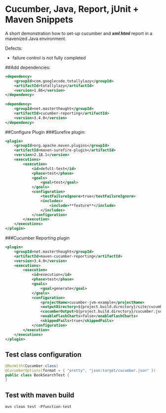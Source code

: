 # Cucumber, Java, Report, jUnit + Maven Snippets

A short demonstration how to set-up cucumber and ***xml html***  report in a mavenized Java environment.

Defects:

* failure control is not fully completed

##Add dependencies:
```xml
<dependency>
	<groupId>com.googlecode.totallylazy</groupId>
	<artifactId>totallylazy</artifactId>
	<version>1.86</version>
</dependency>
	
<dependency>
	<groupId>net.masterthought</groupId>
	<artifactId>cucumber-reporting</artifactId>
	<version>3.4.0</version>
</dependency>
```
##Configure Plugin
###Surefire plugin:
```xml
<plugin>
	<groupId>org.apache.maven.plugins</groupId>
	<artifactId>maven-surefire-plugin</artifactId>
	<version>2.18.1</version>
	<executions>
		<execution>
			<id>defult-test</id>
			<phase>test</phase>
			<goals>
				<goal>test</goal>
			</goals>
			<configuration>
				<testFailureIgnore>true</testFailureIgnore>
				<includes>
					<include>**feature**</include>
				</includes>
			</configuration>
		</execution>
	</executions>
</plugin>
```	
###Cucumber Reporting plugin
```xml
<plugin>
	<groupId>net.masterthought</groupId>
	<artifactId>maven-cucumber-reporting</artifactId>
	<version>3.4.0</version>
	<executions>
		<execution>
			<id>execution</id>
			<phase>test</phase>
			<goals>
				<goal>generate</goal>
			</goals>
			<configuration>
				<projectName>cucumber-jvm-example</projectName>
				<outputDirectory>${project.build.directory}/site/cucumber-reports</outputDirectory>
				<cucumberOutput>${project.build.directory}/cucumber.json</cucumberOutput>
				<enableFlashCharts>false</enableFlashCharts>
				<skippedFails>true</skippedFails>
			</configuration>
		</execution>
	</executions>
</plugin>
```

## Test class configuration
```java
@RunWith(Cucumber.class)
@CucumberOptions(format = { "pretty", "json:target/cucumber.json" })
public class BookSearchTest {
}
```
## Test with maven build
```shell
mvn clean test -Pfunction-test
```